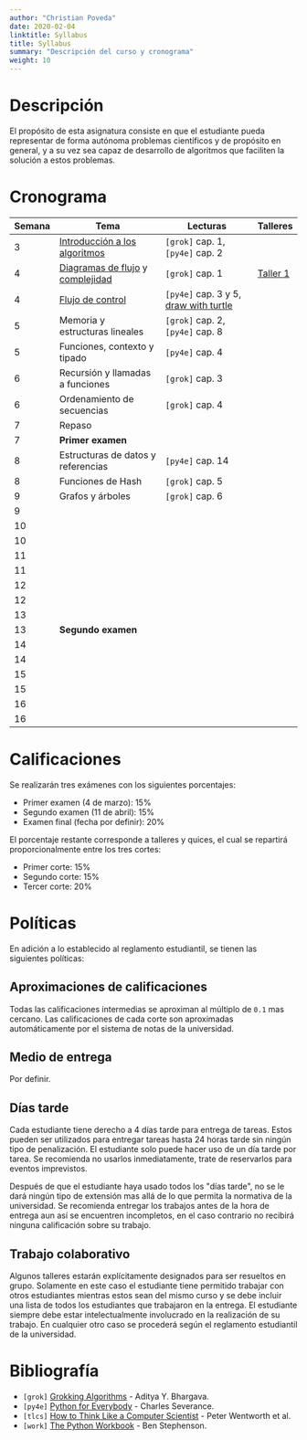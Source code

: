 ```yaml
---
author: "Christian Poveda"
date: 2020-02-04
linktitle: Syllabus
title: Syllabus
summary: "Descripción del curso y cronograma"
weight: 10
---
```


# Descripción

El propósito de esta asignatura consiste en que el estudiante pueda representar
de forma autónoma problemas científicos y de propósito en general, y a su vez
sea capaz de desarrollo de algoritmos que faciliten la solución a estos
problemas.


# Cronograma

Semana  | Tema                                       | Lecturas                         | Talleres                    |
------- |------------------------------------------- | -------------------------------- | --------------------------- |
3       | [Introducción a los algoritmos][1]         | `[grok]` cap. 1, `[py4e]` cap. 2 |                             |
4       | [Diagramas de flujo][2] y [complejidad][3] | `[grok]` cap. 1                  | [Taller 1](../hw/taller01/) |
4       | [Flujo de control][4]                      | `[py4e]` cap. 3 y 5, [draw with turtle](https://opentechschool.github.io/python-beginners/en/simple_drawing.html) |                             |
5       | Memoria y estructuras lineales             | `[grok]` cap. 2, `[py4e]` cap. 8 |                             |
5       | Funciones, contexto y tipado               | `[py4e]` cap. 4                  |                             |
6       | Recursión y llamadas a funciones           | `[grok]` cap. 3                  |                             |
6       | Ordenamiento de secuencias                 | `[grok]` cap. 4                  |                             |
7       | Repaso                                     |                                  |                             |
7       | __Primer examen__                          |                                  |                             |
8       | Estructuras de datos y referencias         | `[py4e]` cap. 14                 |                             |
8       | Funciones de Hash                          | `[grok]` cap. 5                  |                             |
9       | Grafos y árboles                           | `[grok]` cap. 6                  |                             |
9       |                                            |                                  |                             |
10      |                                            |                                  |                             |
10      |                                            |                                  |                             |
11      |                                            |                                  |                             |
11      |                                            |                                  |                             |
12      |                                            |                                  |                             |
12      |                                            |                                  |                             |
13      |                                            |                                  |                             |
13      | __Segundo examen__                         |                                  |                             |
14      |                                            |                                  |                             |
14      |                                            |                                  |                             |
15      |                                            |                                  |                             |
15      |                                            |                                  |                             |
16      |                                            |                                  |                             |
16      |                                            |                                  |                             |

[1]: ../slides/primeros_pasos.pdf
[2]: ../slides/diagramas_de_flujo.pdf
[3]: ../slides/complejidad.pdf
[4]: ../slides/flujo_de_control.pdf

# Calificaciones

Se realizarán tres exámenes con los siguientes porcentajes:

- Primer examen (4 de marzo): 15%
- Segundo examen (11 de abril): 15%
- Examen final (fecha por definir): 20%

El porcentaje restante corresponde a talleres y quices, el cual se repartirá
proporcionalmente entre los tres cortes:

- Primer corte: 15%
- Segundo corte: 15%
- Tercer corte: 20%

# Políticas

En adición a lo establecido al reglamento estudiantil, se tienen las siguientes
políticas:

## Aproximaciones de calificaciones

Todas las calificaciones intermedias se aproximan al múltiplo de `0.1` mas
cercano. Las calificaciones de cada corte son aproximadas automáticamente por
el sistema de notas de la universidad.

## Medio de entrega

Por definir.

## Días tarde

Cada estudiante tiene derecho a 4 días tarde para entrega de tareas. Estos
pueden ser utilizados para entregar tareas hasta 24 horas tarde sin ningún tipo
de penalización. El estudiante solo puede hacer uso de un día tarde por tarea.
Se recomienda no usarlos inmediatamente, trate de reservarlos para eventos
imprevistos.

Después de que el estudiante haya usado todos los "días tarde", no se le dará
ningún tipo de extensión mas allá de lo que permita la normativa de la
universidad. Se recomienda entregar los trabajos antes de la hora de entrega
aun así se encuentren incompletos, en el caso contrario no recibirá ninguna
calificación sobre su trabajo.

## Trabajo colaborativo

Algunos talleres estarán explícitamente designados para ser resueltos en grupo.
Solamente en este caso el estudiante tiene permitido trabajar con otros
estudiantes mientras estos sean del mismo curso y se debe incluir una lista de
todos los estudiantes que trabajaron en la entrega. El estudiante siempre debe
estar intelectualmente involucrado en la realización de su trabajo. En
cualquier otro caso se procederá según el reglamento estudiantil de la
universidad.

# Bibliografía

- `[grok]` [Grokking Algorithms](https://www.manning.com/books/grokking-algorithms) - Aditya Y. Bhargava.
- `[py4e]` [Python for Everybody](https://books.trinket.io/pfe/) - Charles Severance.
- `[tlcs]` [How to Think Like a Computer Scientist](http://openbookproject.net/thinkcs/python/english3e/) - Peter Wentworth et al.
- `[work]` [The Python Workbook](https://www.springer.com/gp/book/9783319385617) - Ben Stephenson.
